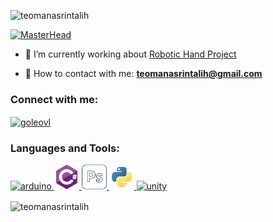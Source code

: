 <p align="left"> <img src="https://komarev.com/ghpvc/?username=teomanasrintalih&label=Profile%20views&color=0e75b6&style=flat" alt="teomanasrintalih" /> </p>

[![MasterHead](https://share.creavite.co/662eb394e877555b0b3916b8.gif)](https://teomanasrintalih.com)

- 🧐 I’m currently working about [Robotic Hand Project](https://github.com/teomanasrintalih/Robotichand)

- 🎈 How to contact with me: **teomanasrintalih@gmail.com**

<h3 align="left">Connect with me:</h3>
<p align="left">
<a href="https://twitter.com/goleovl" target="blank"><img align="center" src="https://raw.githubusercontent.com/rahuldkjain/github-profile-readme-generator/master/src/images/icons/Social/twitter.svg" alt="goleovl" height="30" width="40" /></a>
</p>

<h3 align="left">Languages and Tools:</h3>
<p align="left"> <a href="https://www.arduino.cc/" target="_blank" rel="noreferrer"> <img src="https://cdn.worldvectorlogo.com/logos/arduino-1.svg" alt="arduino" width="40" height="40"/> </a> <a href="https://www.w3schools.com/cs/" target="_blank" rel="noreferrer"> <img src="https://raw.githubusercontent.com/devicons/devicon/master/icons/csharp/csharp-original.svg" alt="csharp" width="40" height="40"/> </a> <a href="https://www.photoshop.com/en" target="_blank" rel="noreferrer"> <img src="https://raw.githubusercontent.com/devicons/devicon/master/icons/photoshop/photoshop-line.svg" alt="photoshop" width="40" height="40"/> </a> <a href="https://www.python.org" target="_blank" rel="noreferrer"> <img src="https://raw.githubusercontent.com/devicons/devicon/master/icons/python/python-original.svg" alt="python" width="40" height="40"/> </a> <a href="https://unity.com/" target="_blank" rel="noreferrer"> <img src="https://www.vectorlogo.zone/logos/unity3d/unity3d-icon.svg" alt="unity" width="40" height="40"/> </a> </p>

<p><img align="center" src="https://github-readme-stats.vercel.app/api/top-langs?username=teomanasrintalih&show_icons=true&locale=en&layout=compact" alt="teomanasrintalih" /></p>

